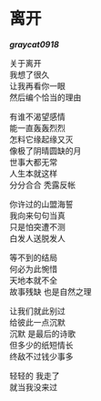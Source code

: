 # 离开

***graycat0918***  

关于离开    
我想了很久  
让我再看你一眼  
然后编个恰当的理由  

有谁不渴望感情  
能一直轰轰烈烈  
怎料它缘起缘又灭    
像极了阴晴圆缺的月  
世事大都无常    
人生本就这样    
分分合合 秃露反帐   

你许过的山盟海誓    
我向来句句当真  
只是怕突遭不测  
白发人送脱发人  

等不到的结局    
何必为此惋惜    
天地本就不全    
故事残缺 也是自然之理   

让我们就此别过  
给彼此一点沉默  
沉默 是最后的诗歌   
但多少的纸短情长    
终敌不过钱少事多    

轻轻的 我走了   
就当我没来过    
